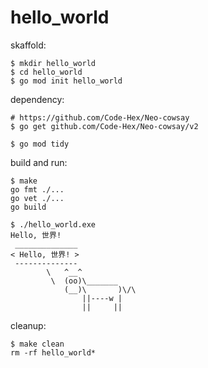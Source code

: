 # hello_world

skaffold:
```shell
$ mkdir hello_world
$ cd hello_world 
$ go mod init hello_world
```

dependency:
```shell
# https://github.com/Code-Hex/Neo-cowsay
$ go get github.com/Code-Hex/Neo-cowsay/v2

$ go mod tidy
```

build and run:
```shell
$ make
go fmt ./...
go vet ./...
go build

$ ./hello_world.exe 
Hello, 世界!
 ______________ 
< Hello, 世界! >
 --------------
        \   ^__^
         \  (oo)\_______
            (__)\       )\/\
                ||----w |
                ||     ||
```

cleanup:
```shell
$ make clean
rm -rf hello_world*
```